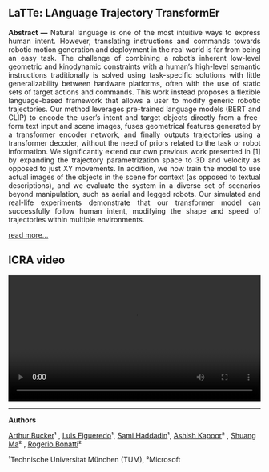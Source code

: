 
## LaTTe: LAnguage Trajectory TransformEr

<!-- <img src="media/interactions.gif" alt="iterative NL interactions over a trajectory" style="width:100%"/> -->

 
<div style="text-align: justify"><b>Abstract —</b> Natural language is one of the most intuitive ways to express human intent. However, translating instructions and commands towards robotic motion generation and deployment in the real world is far from being an easy task. The challenge of combining a robot’s inherent low-level geometric and kinodynamic constraints with a human’s high-level semantic instructions traditionally is solved using task-specific solutions with little generalizability between hardware platforms, often with the use of static sets of target actions and commands. This work instead proposes a flexible language-based framework that allows a user to modify generic robotic trajectories. Our method leverages pre-trained language models (BERT and CLIP) to encode the user’s intent and target objects directly from a free-form text input and scene images, fuses geometrical features generated by a transformer encoder network, and finally outputs trajectories using a transformer decoder, without the need of priors related to the task or robot information. We significantly extend our own previous work presented in [1] by expanding the trajectory parametrization space to 3D and velocity as opposed to just XY movements. In addition, we now train the model to use actual images of the objects in the scene for context (as opposed to textual descriptions), and we evaluate the system in a diverse set of scenarios beyond manipulation, such as aerial and legged robots. Our simulated and real-life experiments demonstrate that our transformer model can successfully follow human intent, modifying the shape and speed of trajectories within multiple environments. </div>


[read more...](https://arxiv.org/pdf/2208.02918.pdf)


## ICRA video

<video width="100%" controls>
  <source src="media/ICRA2023_LaTTe_low.mp4" type="video/mp4">
</video>


---

**Authors**

[Arthur Bucker](https://scholar.google.de/citations?user=8cEgwaEAAAAJ)¹ , [Luis Figueredo](https://scholar.google.de/citations?user=ppZN58sAAAAJ)¹, [Sami Haddadin](https://scholar.google.de/citations?user=H1v0ztEAAAAJ)¹, [Ashish Kapoor](https://scholar.google.de/citations?user=4D1n8scAAAAJ)² , [Shuang Ma](https://scholar.google.de/citations?user=IHPRZuMAAAAJ)² , [Rogerio Bonatti](https://scholar.google.de/citations?user=WFgFAB8AAAAJ)²

¹Technische Universitat München (TUM),  ²Microsoft
